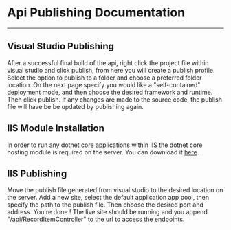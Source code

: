 # Api Publishing Documentation
---
## Visual Studio Publishing
After a successful final build of the api, right click the project file within visual studio and click publish, from here you will create a publish profile. Select the option to publish to a folder and choose a preferred folder location. On the next page specify you would like a "self-contained" deployment mode, and then choose the desired framework and runtime. Then click publish. If any changes are made to the source code, the publish file will have be be updated by publishing again.

## IIS Module Installation
In order to run any dotnet core applications within IIS the dotnet core hosting module is required on the server. You can download it [here](https://dotnet.microsoft.com/permalink/dotnetcore-current-windows-runtime-bundle-installer).

## IIS Publishing

Move the publish file generated from visual studio to the desired location on the server. Add a new site, select the default application app pool, then specify the path to the publish file. Then choose the desired port and address.  You're done ! The live site should be running and you append "/api/RecordItemController" to the url to access the endpoints.

